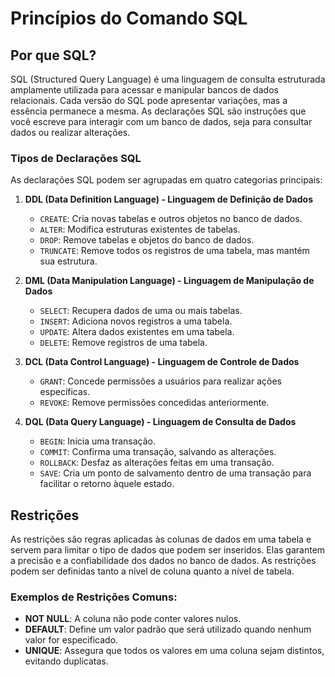 # Princípios do Comando SQL

## Por que SQL?

SQL (Structured Query Language) é uma linguagem de consulta estruturada amplamente utilizada para acessar e manipular bancos de dados relacionais. Cada versão do SQL pode apresentar variações, mas a essência permanece a mesma. As declarações SQL são instruções que você escreve para interagir com um banco de dados, seja para consultar dados ou realizar alterações.

### Tipos de Declarações SQL

As declarações SQL podem ser agrupadas em quatro categorias principais:

1. **DDL (Data Definition Language) - Linguagem de Definição de Dados**
   - `CREATE`: Cria novas tabelas e outros objetos no banco de dados.
   - `ALTER`: Modifica estruturas existentes de tabelas.
   - `DROP`: Remove tabelas e objetos do banco de dados.
   - `TRUNCATE`: Remove todos os registros de uma tabela, mas mantém sua estrutura.

2. **DML (Data Manipulation Language) - Linguagem de Manipulação de Dados**
   - `SELECT`: Recupera dados de uma ou mais tabelas.
   - `INSERT`: Adiciona novos registros a uma tabela.
   - `UPDATE`: Altera dados existentes em uma tabela.
   - `DELETE`: Remove registros de uma tabela.

3. **DCL (Data Control Language) - Linguagem de Controle de Dados**
   - `GRANT`: Concede permissões a usuários para realizar ações específicas.
   - `REVOKE`: Remove permissões concedidas anteriormente.

4. **DQL (Data Query Language) - Linguagem de Consulta de Dados**
   - `BEGIN`: Inicia uma transação.
   - `COMMIT`: Confirma uma transação, salvando as alterações.
   - `ROLLBACK`: Desfaz as alterações feitas em uma transação.
   - `SAVE`: Cria um ponto de salvamento dentro de uma transação para facilitar o retorno àquele estado.

## Restrições

As restrições são regras aplicadas às colunas de dados em uma tabela e servem para limitar o tipo de dados que podem ser inseridos. Elas garantem a precisão e a confiabilidade dos dados no banco de dados. As restrições podem ser definidas tanto a nível de coluna quanto a nível de tabela.

### Exemplos de Restrições Comuns:

- **NOT NULL**: A coluna não pode conter valores nulos.
- **DEFAULT**: Define um valor padrão que será utilizado quando nenhum valor for especificado.
- **UNIQUE**: Assegura que todos os valores em uma coluna sejam distintos, evitando duplicatas.